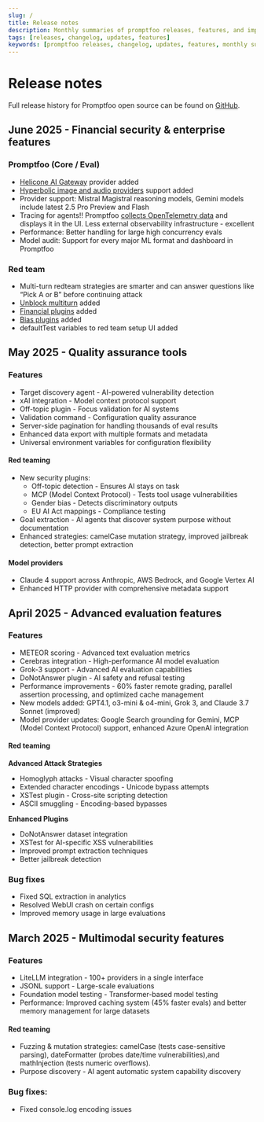 ```yaml
---
slug: /
title: Release notes
description: Monthly summaries of promptfoo releases, features, and improvements
tags: [releases, changelog, updates, features]
keywords: [promptfoo releases, changelog, updates, features, monthly summaries]
---
```


# Release notes

Full release history for Promptfoo open source can be found on [GitHub](https://github.com/promptfoo/promptfoo/releases).

<!-- truncate -->

## June 2025 - Financial security & enterprise features

### Promptfoo (Core / Eval)

- [Helicone AI Gateway](https://www.promptfoo.dev/docs/providers/helicone/) provider added
- [Hyperbolic image and audio providers](https://www.promptfoo.dev/docs/providers/hyperbolic/) support added
- Provider support: Mistral Magistral reasoning models, Gemini models include latest 2.5 Pro Preview and Flash
- Tracing for agents!! Promptfoo [collects OpenTelemetry data](/docs/tracing/) and displays it in the UI. Less external observability infrastructure - excellent
- Performance: Better handling for large high concurrency evals
- Model audit: Support for every major ML format and dashboard in Promptfoo

### Red team

- Multi-turn redteam strategies are smarter and can answer questions like “Pick A or B” before continuing attack
- [Unblock multiturn](/docs/red-team/strategies/multi-turn/) added
- [Financial plugins](/docs/red-team/plugins/financial/) added
- [Bias plugins](/docs/red-team/plugins/gender-bias/) added
- defaultTest variables to red team setup UI added

## May 2025 - Quality assurance tools

### Features

- Target discovery agent - AI-powered vulnerability detection
- xAI integration - Model context protocol support
- Off-topic plugin - Focus validation for AI systems
- Validation command - Configuration quality assurance
- Server-side pagination for handling thousands of eval results
- Enhanced data export with multiple formats and metadata
- Universal environment variables for configuration flexibility

#### Red teaming

- New security plugins:
  - Off-topic detection - Ensures AI stays on task
  - MCP (Model Context Protocol) - Tests tool usage vulnerabilities
  - Gender bias - Detects discriminatory outputs
  - EU AI Act mappings - Compliance testing
- Goal extraction - AI agents that discover system purpose without documentation
- Enhanced strategies: camelCase mutation strategy, improved jailbreak detection, better prompt extraction

#### Model providers

- Claude 4 support across Anthropic, AWS Bedrock, and Google Vertex AI
- Enhanced HTTP provider with comprehensive metadata support

## April 2025 - Advanced evaluation features

### Features

- METEOR scoring - Advanced text evaluation metrics
- Cerebras integration - High-performance AI model evaluation
- Grok-3 support - Advanced AI evaluation capabilities
- DoNotAnswer plugin - AI safety and refusal testing
- Performance improvements - 60% faster remote grading, parallel assertion processing, and optimized cache management
- New models added: GPT4.1, o3-mini & o4-mini, Grok 3, and Claude 3.7 Sonnet (improved)
- Model provider updates: Google Search grounding for Gemini, MCP (Model Context Protocol) support, enhanced Azure OpenAI integration

#### Red teaming

**Advanced Attack Strategies**

- Homoglyph attacks - Visual character spoofing
- Extended character encodings - Unicode bypass attempts
- XSTest plugin - Cross-site scripting detection
- ASCII smuggling - Encoding-based bypasses

**Enhanced Plugins**

- DoNotAnswer dataset integration
- XSTest for AI-specific XSS vulnerabilities
- Improved prompt extraction techniques
- Better jailbreak detection

### Bug fixes

- Fixed SQL extraction in analytics
- Resolved WebUI crash on certain configs
- Improved memory usage in large evaluations

## March 2025 - Multimodal security features

### Features

- LiteLLM integration - 100+ providers in a single interface
- JSONL support - Large-scale evaluations
- Foundation model testing - Transformer-based model testing
- Performance: Improved caching system (45% faster evals) and better memory management for large datasets

#### Red teaming

- Fuzzing & mutation strategies: camelCase (tests case-sensitive parsing), dateFormatter (probes date/time vulnerabilities),and mathInjection (tests numeric overflows).
- Purpose discovery - AI agent automatic system capability discovery

### Bug fixes:

- Fixed console.log encoding issues
